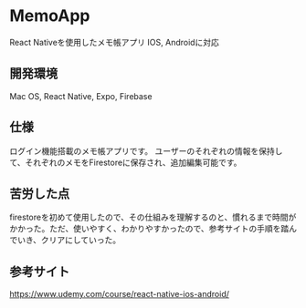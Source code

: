 # MemoApp
React Nativeを使用したメモ帳アプリ
IOS, Androidに対応
## 開発環境
Mac OS, React Native, Expo, Firebase
## 仕様
ログイン機能搭載のメモ帳アプリです。
ユーザーのそれぞれの情報を保持して、それぞれのメモをFirestoreに保存され、追加編集可能です。
## 苦労した点
firestoreを初めて使用したので、その仕組みを理解するのと、慣れるまで時間がかかった。ただ、使いやすく、わかりやすかったので、参考サイトの手順を踏んでいき、クリアにしていった。
## 参考サイト
https://www.udemy.com/course/react-native-ios-android/
